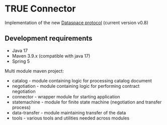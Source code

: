 # TRUE Connector

Implementation of the new [Dataspace protocol](https://docs.internationaldataspaces.org/ids-knowledgebase/v/dataspace-protocol/overview/readme) (current version v0.8)

## Development requirements

* Java 17
* Maven 3.9.x (compatible with java 17)
* Spring 5

Multi module maven project: 

* catalog - module containing logic for processing catalog document
* negotiation - module containing logic for performing contract negotiation
* connector - wrapper module for starting application
* statemachine - module for finite state machine (negotiation and transfer process)
* data-transfer - module maintaining transfer of the data
* tools - various tools and utilities needed across modules